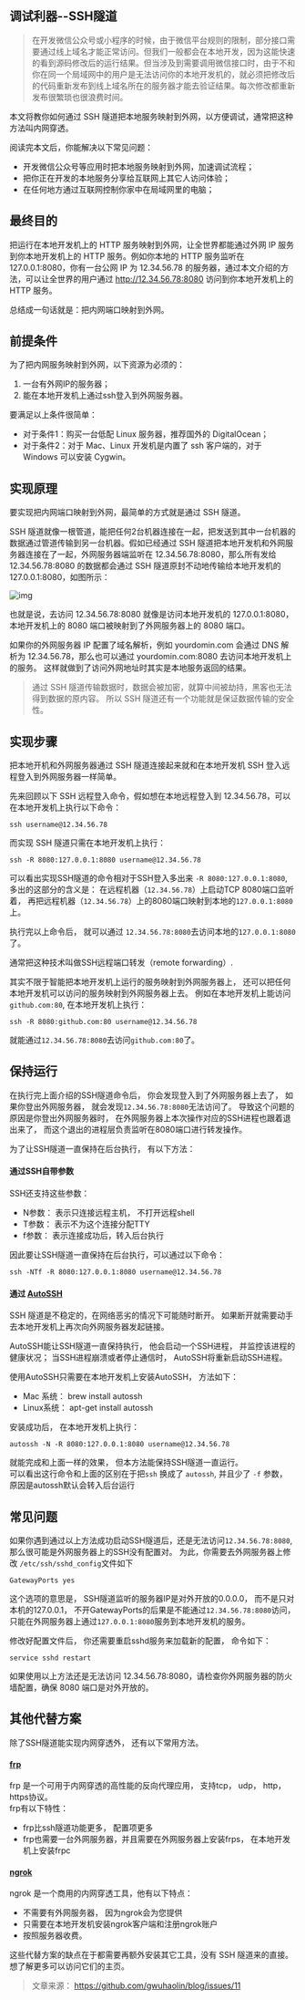 ## 调试利器--SSH隧道
>在开发微信公众号或小程序的时候，由于微信平台规则的限制，部分接口需要通过线上域名才能正常访问。但我们一般都会在本地开发，因为这能快速的看到源码修改后的运行结果。但当涉及到需要调用微信接口时，由于不和你在同一个局域网中的用户是无法访问你的本地开发机的，就必须把修改后的代码重新发布到线上域名所在的服务器才能去验证结果。每次修改都重新发布很繁琐也很浪费时间。

本文将教你如何通过 SSH 隧道把本地服务映射到外网，以方便调试，通常把这种方法叫内网穿透。   

阅读完本文后，你能解决以下常见问题：

* 开发微信公众号等应用时把本地服务映射到外网，加速调试流程；
* 把你正在开发的本地服务分享给互联网上其它人访问体验；
* 在任何地方通过互联网控制你家中在局域网里的电脑；

## 最终目的
把运行在本地开发机上的 HTTP 服务映射到外网，让全世界都能通过外网 IP 服务到你本地开发机上的 HTTP 服务。例如你本地的 HTTP 服务监听在 127.0.0.1:8080，你有一台公网 IP 为 12.34.56.78 的服务器，通过本文介绍的方法，可以让全世界的用户通过 http://12.34.56.78:8080 访问到你本地开发机上的 HTTP 服务。

总结成一句话就是：把内网端口映射到外网。

## 前提条件
为了把内网服务映射到外网，以下资源为必须的：  

1. 一台有外网IP的服务器；
2. 能在本地开发机上通过ssh登入到外网服务器。

要满足以上条件很简单：

* 对于条件1：购买一台低配 Linux 服务器，推荐国外的 DigitalOcean；
* 对于条件2：对于 Mac、Linux 开发机是内置了 ssh 客户端的，对于 Windows 可以安装 Cygwin。

## 实现原理
要实现把内网端口映射到外网，最简单的方式就是通过 SSH 隧道。

SSH 隧道就像一根管道，能把任何2台机器连接在一起，把发送到其中一台机器的数据通过管道传输到另一台机器。假如已经通过 SSH 隧道把本地开发机和外网服务器连接在了一起，外网服务器端监听在 12.34.56.78:8080，那么所有发给 12.34.56.78:8080 的数据都会通过 SSH 隧道原封不动地传输给本地开发机的 127.0.0.1:8080，如图所示：

![img](https://user-images.githubusercontent.com/5773264/32361022-caa26dde-c029-11e7-8ac3-eda5c4f75529.png)

也就是说，去访问 12.34.56.78:8080 就像是访问本地开发机的 127.0.0.1:8080，本地开发机上的 8080 端口被映射到了外网服务器上的 8080 端口。

如果你的外网服务器 IP 配置了域名解析，例如 yourdomin.com 会通过 DNS 解析为 12.34.56.78，那么也可以通过 yourdomin.com:8080 去访问本地开发机上的服务。
这样就做到了访问外网地址时其实是本地服务返回的结果。

> 通过 SSH 隧道传输数据时，数据会被加密，就算中间被劫持，黑客也无法得到数据的原内容。
所以 SSH 隧道还有一个功能就是保证数据传输的安全性。

## 实现步骤
把本地开机和外网服务器通过 SSH 隧道连接起来就和在本地开发机 SSH 登入远程登入到外网服务器一样简单。

先来回顾以下 SSH 远程登入命令，假如想在本地远程登入到 12.34.56.78，可以在本地开发机上执行以下命令：


```
ssh username@12.34.56.78
```
而实现 SSH 隧道只需在本地开发机上执行：

```
ssh -R 8080:127.0.0.1:8080 username@12.34.56.78
```

可以看出实现SSH隧道的命令相对于SSH登入多出来 `-R 8080:127.0.0.1:8080`, 多出的这部分的含义是： 在远程机器（`12.34.56.78`）上启动TCP 8080端口监听着， 再把远程机器（`12.34.56.78`）上的8080端口映射到本地的`127.0.0.1:8080`上。   

执行完以上命令后， 就可以通过 `12.34.56.78:8080`去访问本地的`127.0.0.1:8080`了。

通常把这种技术叫做SSH远程端口转发（remote forwarding）.

其实不限于智能把本地开发机上运行的服务映射到外网服务器上， 还可以把任何本地开发机可以访问的服务映射到外网服务器上去。 例如在本地开发机上能访问 `github.com:80`, 在本地开发机上执行： 

```
ssh -R 8080:github.com:80 username@12.34.56.78
```
就能通过`12.34.56.78:8080`去访问`github.com:80`了。

## 保持运行
在执行完上面介绍的SSH隧道命令后， 你会发现登入到了外网服务器上去了， 如果你登出外网服务器， 就会发现`12.34.56.78:8080`无法访问了。 导致这个问题的原因是你登出外网服务器时， 在外网服务器上本次操作对应的SSH进程也跟着退出来了， 而这个退出的进程层负责监听在8080端口进行转发操作。

为了让SSH隧道一直保持在后台执行， 有以下方法：

#### 通过SSH自带参数
SSH还支持这些参数：

* N参数：  表示只连接远程主机， 不打开远程shell
* T参数：  表示不为这个连接分配TTY
* f参数：  表示连接成功后，转入后台执行

因此要让SSH隧道一直保持在后台执行，可以通过以下命令：

```
ssh -NTf -R 8080:127.0.0.1:8080 username@12.34.56.78
```

#### 通过 <a href="http://www.harding.motd.ca/autossh/">AutoSSH</a>
SSH 隧道是不稳定的，在网络恶劣的情况下可能随时断开。 如果断开就需要动手去本地开发机上再次向外网服务器发起链接。  

AutoSSH能让SSH隧道一直保持执行， 他会启动一个SSH进程， 并监控该进程的健康状况； 当SSH进程崩溃或者停止通信时， AutoSSH将重新启动SSH进程。

使用AutoSSH只需要在本地开发机上安装AutoSSH， 方法如下： 

* Mac 系统： brew install autossh
* Linux系统： apt-get install autossh

安装成功后， 在本地开发机上执行： 

```
autossh -N -R 8080:127.0.0.1:8080 username@12.34.56.78
```

就能完成和上面一样的效果， 但本方法能保持SSH隧道一直运行。      
可以看出这行命令和上面的区别在于把`ssh` 换成了 `autossh`, 并且少了 `-f` 参数， 原因是autossh默认会转入后台运行

## 常见问题
如果你遇到通过以上方法成功启动SSH隧道后，还是无法访问`12.34.56.78:8080`, 那么很可能是外网服务器上的SSH没有配置对。 为此，你需要去外网服务器上修改 `/etc/ssh/sshd_config`文件如下

```
GatewayPorts yes
```

这个选项的意思是， SSH隧道监听的服务器IP是对外开放的0.0.0.0， 而不是只对本机的127.0.0.1， 不开GatewayPorts的后果是不能通过`12.34.56.78:8080`访问， 只能在外网服务器上通过`127.0.0.1:8080`服务到本地开发机的服务。

修改好配置文件后， 你还需要重启sshd服务来加载新的配置， 命令如下： 

```
service sshd restart
```

如果使用以上方法还是无法访问 12.34.56.78:8080，请检查你外网服务器的防火墙配置，确保 8080 端口是对外开放的。

## 其他代替方案
除了SSH隧道能实现内网穿透外， 还有以下常用方法。

#### <a href="https://github.com/fatedier/frp/blob/master/README_zh.md">frp</a>
frp 是一个可用于内网穿透的高性能的反向代理应用， 支持tcp， udp， http， https协议。    
frp有以下特性：  

* frp比ssh隧道功能更多， 配置项更多
* frp也需要一台外网服务器，并且需要在外网服务器上安装frps， 在本地开发机上安装frpc


#### <a href="https://ngrok.com/">ngrok</a>
ngrok 是一个商用的内网穿透工具，他有以下特点： 

* 不需要有外网服务器， 因为ngrok会为您提供
* 只需要在本地开发机安装ngrok客户端和注册ngrok账户
* 按照服务器收费。

这些代替方案的缺点在于都需要再额外安装其它工具，没有 SSH 隧道来的直接。
想了解更多可以访问它们的主页。


> 文章来源： https://github.com/gwuhaolin/blog/issues/11

	


